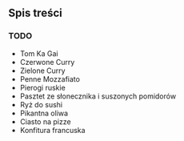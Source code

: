 ## Spis treści

### TODO

* Tom Ka Gai
* Czerwone Curry
* Zielone Curry
* Penne Mozzafiato
* Pierogi ruskie
* Pasztet ze słonecznika i suszonych pomidorów
* Ryż do sushi
* Pikantna oliwa
* Ciasto na pizze
* Konfitura francuska